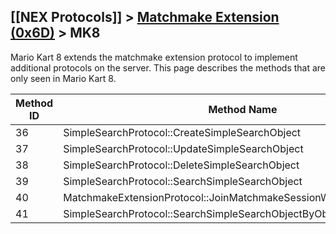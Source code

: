 ## [[NEX Protocols]] > [Matchmake Extension (0x6D)](Matchmake-Extension-Protocol) > MK8

Mario Kart 8 extends the matchmake extension protocol to implement additional protocols on the server. This page describes the methods that are only seen in Mario Kart 8.

| Method ID | Method Name |
| --- | --- |
| 36 | SimpleSearchProtocol::CreateSimpleSearchObject |
| 37 | SimpleSearchProtocol::UpdateSimpleSearchObject |
| 38 | SimpleSearchProtocol::DeleteSimpleSearchObject |
| 39 | SimpleSearchProtocol::SearchSimpleSearchObject |
| 40 | MatchmakeExtensionProtocol::JoinMatchmakeSessionWithExtraParticipants |
| 41 | SimpleSearchProtocol::SearchSimpleSearchObjectByObjectIds |